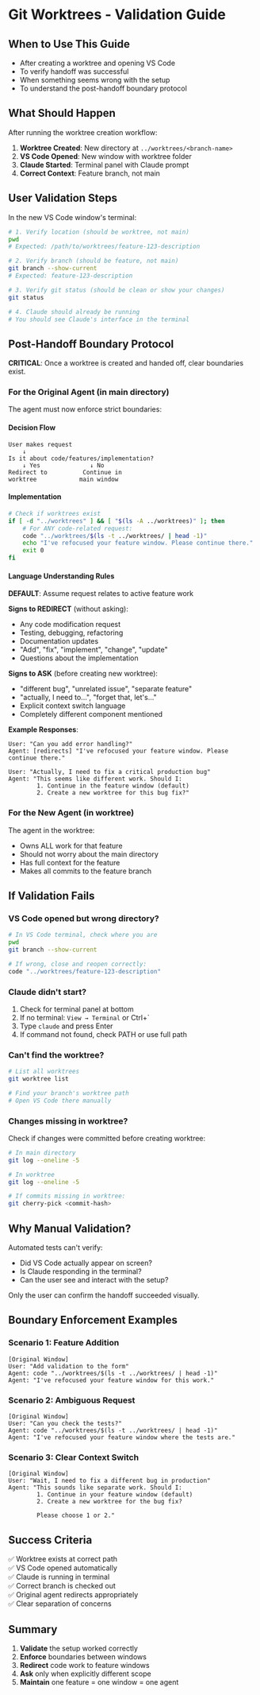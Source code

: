 # Git Worktrees - Validation Guide

## When to Use This Guide

- After creating a worktree and opening VS Code
- To verify handoff was successful
- When something seems wrong with the setup
- To understand the post-handoff boundary protocol

## What Should Happen

After running the worktree creation workflow:

1. **Worktree Created**: New directory at `../worktrees/<branch-name>`
2. **VS Code Opened**: New window with worktree folder
3. **Claude Started**: Terminal panel with Claude prompt
4. **Correct Context**: Feature branch, not main

## User Validation Steps

In the new VS Code window's terminal:

```bash
# 1. Verify location (should be worktree, not main)
pwd
# Expected: /path/to/worktrees/feature-123-description

# 2. Verify branch (should be feature, not main)
git branch --show-current
# Expected: feature-123-description

# 3. Verify git status (should be clean or show your changes)
git status

# 4. Claude should already be running
# You should see Claude's interface in the terminal
```

## Post-Handoff Boundary Protocol

**CRITICAL**: Once a worktree is created and handed off, clear boundaries exist.

### For the Original Agent (in main directory)

The agent must now enforce strict boundaries:

#### Decision Flow

```
User makes request
    ↓
Is it about code/features/implementation?
    ↓ Yes              ↓ No
Redirect to          Continue in
worktree            main window
```

#### Implementation

```bash
# Check if worktrees exist
if [ -d "../worktrees" ] && [ "$(ls -A ../worktrees)" ]; then
    # For ANY code-related request:
    code "../worktrees/$(ls -t ../worktrees/ | head -1)"
    echo "I've refocused your feature window. Please continue there."
    exit 0
fi
```

#### Language Understanding Rules

**DEFAULT**: Assume request relates to active feature work

**Signs to REDIRECT** (without asking):
- Any code modification request
- Testing, debugging, refactoring
- Documentation updates
- "Add", "fix", "implement", "change", "update"
- Questions about the implementation

**Signs to ASK** (before creating new worktree):
- "different bug", "unrelated issue", "separate feature"
- "actually, I need to...", "forget that, let's..."
- Explicit context switch language
- Completely different component mentioned

**Example Responses**:
```
User: "Can you add error handling?"
Agent: [redirects] "I've refocused your feature window. Please continue there."

User: "Actually, I need to fix a critical production bug"
Agent: "This seems like different work. Should I:
        1. Continue in the feature window (default)
        2. Create a new worktree for this bug fix?"
```

### For the New Agent (in worktree)

The agent in the worktree:
- Owns ALL work for that feature
- Should not worry about the main directory
- Has full context for the feature
- Makes all commits to the feature branch

## If Validation Fails

### VS Code opened but wrong directory?

```bash
# In VS Code terminal, check where you are
pwd
git branch --show-current

# If wrong, close and reopen correctly:
code "../worktrees/feature-123-description"
```

### Claude didn't start?

1. Check for terminal panel at bottom
2. If no terminal: `View → Terminal` or Ctrl+`
3. Type `claude` and press Enter
4. If command not found, check PATH or use full path

### Can't find the worktree?

```bash
# List all worktrees
git worktree list

# Find your branch's worktree path
# Open VS Code there manually
```

### Changes missing in worktree?

Check if changes were committed before creating worktree:
```bash
# In main directory
git log --oneline -5

# In worktree
git log --oneline -5

# If commits missing in worktree:
git cherry-pick <commit-hash>
```

## Why Manual Validation?

Automated tests can't verify:
- Did VS Code actually appear on screen?
- Is Claude responding in the terminal?
- Can the user see and interact with the setup?

Only the user can confirm the handoff succeeded visually.

## Boundary Enforcement Examples

### Scenario 1: Feature Addition
```
[Original Window]
User: "Add validation to the form"
Agent: code "../worktrees/$(ls -t ../worktrees/ | head -1)"
Agent: "I've refocused your feature window for this work."
```

### Scenario 2: Ambiguous Request
```
[Original Window]
User: "Can you check the tests?"
Agent: code "../worktrees/$(ls -t ../worktrees/ | head -1)"
Agent: "I've refocused your feature window where the tests are."
```

### Scenario 3: Clear Context Switch
```
[Original Window]
User: "Wait, I need to fix a different bug in production"
Agent: "This sounds like separate work. Should I:
        1. Continue in your feature window (default)
        2. Create a new worktree for the bug fix?
        
        Please choose 1 or 2."
```

## Success Criteria

✅ Worktree exists at correct path  
✅ VS Code opened automatically  
✅ Claude is running in terminal  
✅ Correct branch is checked out  
✅ Original agent redirects appropriately  
✅ Clear separation of concerns

## Summary

1. **Validate** the setup worked correctly
2. **Enforce** boundaries between windows
3. **Redirect** code work to feature windows
4. **Ask** only when explicitly different scope
5. **Maintain** one feature = one window = one agent